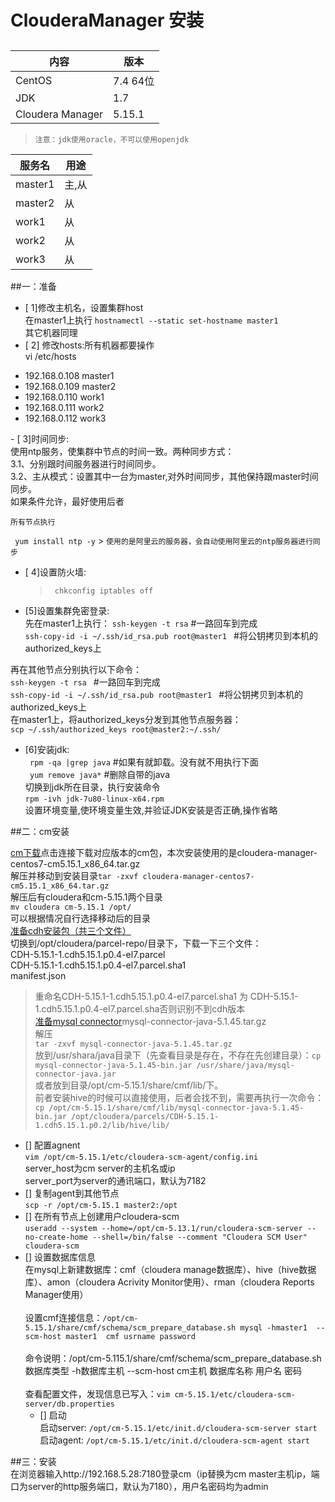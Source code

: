 # ClouderaManager 安装
## 
| 内容 | 版本 |
|--|--|
| CentOS |  7.4 64位|
| JDK	 |  1.7|
| Cloudera Manager	 | 5.15.1|

> `注意：jdk使用oracle，不可以使用openjdk`

| 服务名 | 用途|
|--|--|
| master1 |  主,从|
| master2	 |  从|
| work1 | 从|
| work2 | 从|
| work3 | 从|
##一：准备
- [ 1]修改主机名，设置集群host</br>
  在master1上执行 `hostnamectl --static set-hostname master1`
  <br/>其它机器同理<br/>
- [ 2] 修改hosts:所有机器都要操作</br>
vi /etc/hosts
<ul>
    <li>192.168.0.108 master1</li>
     <li>192.168.0.109 master2</li>
     <li>192.168.0.110 work1 </li>
     <li>192.168.0.111 work2 </li>
     <li>192.168.0.112 work3</li>
    </ul>
 - [ 3]时间同步:</br> 
  使用ntp服务，使集群中节点的时间一致。两种同步方式：</br> 
    3.1、分别跟时间服务器进行时间同步。</br> 
    3.2、主从模式：设置其中一台为master,对外时间同步，其他保持跟master时间同步。</br> 
    如果条件允许，最好使用后者</br> 
    
    所有节点执行
   ` yum install ntp -y`
    > `使用的是阿里云的服务器，会自动使用阿里云的ntp服务器进行同步`
  - [ 4]设置防火墙:</br>
    > ` chkconfig iptables off`
   - [5]设置集群免密登录:</br>
   先在master1上执行：
  `ssh-keygen -t rsa`   #一路回车到完成<br/>
  `ssh-copy-id -i ~/.ssh/id_rsa.pub root@master1 `  #将公钥拷贝到本机的authorized_keys上<br/>
   
  再在其他节点分别执行以下命令：</br>
`ssh-keygen -t rsa `  #一路回车到完成 </br>
 `ssh-copy-id -i ~/.ssh/id_rsa.pub root@master1 `  #将公钥拷贝到本机的authorized_keys上<br/>
  在master1上，将authorized_keys分发到其他节点服务器：<br/>
  `scp ~/.ssh/authorized_keys root@master2:~/.ssh/`<br>
 - [6]安装jdk:</br>
   ` rpm -qa |grep java`   #如果有就卸载。没有就不用执行下面</br>
   ` yum remove java*`   #删除自带的java</br>
    切换到jdk所在目录，执行安装命令</br>
  `rpm -ivh jdk-7u80-linux-x64.rpm`</br>
  设置环境变量,使环境变量生效,并验证JDK安装是否正确,操作省略</br>
  
  ##二：cm安装<br>
  
  [cm下载](https://archive.cloudera.com/cm5/cm/5/)点击连接下载对应版本的cm包，本次安装使用的是cloudera-manager-centos7-cm5.15.1_x86_64.tar.gz<br/>
解压并移动到安装目录`tar -zxvf cloudera-manager-centos7-cm5.15.1_x86_64.tar.gz`<br>
解压后有cloudera和cm-5.15.1两个目录<br>
`mv cloudera cm-5.15.1 /opt/`<br>
可以根据情况自行选择移动后的目录<br>
[准备cdh安装包（共三个文件）](http://archive.cloudera.com/cdh5/parcels/latest/)
<br>
切换到/opt/cloudera/parcel-repo/目录下，下载一下三个文件：<br>
CDH-5.15.1-1.cdh5.15.1.p0.4-el7.parcel<br>
CDH-5.15.1-1.cdh5.15.1.p0.4-el7.parcel.sha1<br>
manifest.json<br>
> 重命名CDH-5.15.1-1.cdh5.15.1.p0.4-el7.parcel.sha1 为 CDH-5.15.1-1.cdh5.15.1.p0.4-el7.parcel.sha否则识别不到cdh版本<br>
[准备mysql connector](https://dev.mysql.com/get/Downloads/Connector-J/)mysql-connector-java-5.1.45.tar.gz<br>
解压<br> `tar -zxvf mysql-connector-java-5.1.45.tar.gz`<br>
放到/usr/shara/java目录下（先查看目录是存在，不存在先创建目录）：`cp mysql-connector-java-5.1.45-bin.jar /usr/share/java/mysql-connector-java.jar`<br>
或者放到目录/opt/cm-5.15.1/share/cmf/lib/下。<br>
前者安装hive的时候可以直接使用，后者会找不到，需要再执行一次命令：`cp /opt/cm-5.15.1/share/cmf/lib/mysql-connector-java-5.1.45-bin.jar /opt/cloudera/parcels/CDH-5.15.1-1.cdh5.15.1.p0.2/lib/hive/lib/`<br>
 - [] 配置agnent</br> `vim /opt/cm-5.15.1/etc/cloudera-scm-agent/config.ini`<br>
 server_host为cm server的主机名或ip<br>
server_port为server的通讯端口，默认为7182<br>
 - []  复制agent到其他节点<br>
 `scp -r /opt/cm-5.15.1 master2:/opt`
  - [] 在所有节点上创建用户cloudera-scm<br>
  ` useradd --system --home=/opt/cm-5.13.1/run/cloudera-scm-server --no-create-home --shell=/bin/false --comment "Cloudera SCM User" cloudera-scm `
   - [] 设置数据库信息<br>
    在mysql上新建数据库：cmf（cloudera manage数据库）、hive（hive数据库）、amon（cloudera Acrivity Monitor使用）、rman（cloudera Reports Manager使用）<br><br>
    设置cmf连接信息：`/opt/cm-5.15.1/share/cmf/schema/scm_prepare_database.sh mysql -hmaster1  --scm-host master1  cmf usrname password`<br><br>
    命令说明：/opt/cm-5.115.1/share/cmf/schema/scm_prepare_database.sh 数据库类型 -h数据库主机 --scm-host cm主机  数据库名称  用户名  密码<br><br>
    查看配置文件，发现信息已写入：`vim cm-5.15.1/etc/cloudera-scm-server/db.properties`<br>
     - [] 启动<br>
     启动server: `/opt/cm-5.15.1/etc/init.d/cloudera-scm-server start ` <br>
启动agent: `/opt/cm-5.15.1/etc/init.d/cloudera-scm-agent start`<br>
  
  ##三：安装<br>
  在浏览器输入http://192.168.5.28:7180登录cm（ip替换为cm master主机ip，端口为server的http服务端口，默认为7180），用户名密码均为admin


<img src='' href="https://github.com/nannan07/ClouderaManager/blob/master/images/bV0Mgm.png">
